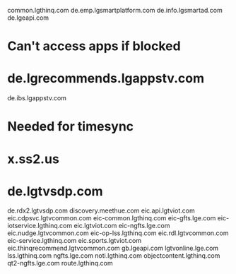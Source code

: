 common.lgthinq.com
de.emp.lgsmartplatform.com
de.info.lgsmartad.com
de.lgeapi.com
# Can't access apps if blocked
# de.lgrecommends.lgappstv.com
de.ibs.lgappstv.com
# Needed for timesync
# x.ss2.us
# de.lgtvsdp.com
de.rdx2.lgtvsdp.com
discovery.meethue.com
eic.api.lgtviot.com
eic.cdpsvc.lgtvcommon.com
eic-common.lgthinq.com
eic-gfts.lge.com
eic-iotservice.lgthinq.com
eic.lgtviot.com
eic-ngfts.lge.com
eic.nudge.lgtvcommon.com
eic-op-lss.lgthinq.com
eic.rdl.lgtvcommon.com
eic-service.lgthinq.com
eic.sports.lgtviot.com
eic.thinqrecommend.lgtvcommon.com
gb.lgeapi.com
lgtvonline.lge.com
lss.lgthinq.com
ngfts.lge.com
noti.lgthinq.com
objectcontent.lgthinq.com
qt2-ngfts.lge.com
route.lgthinq.com
